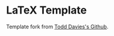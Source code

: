 # LaTeX Template

Template fork from [Todd Davies's Github](https://github.com/Todd-Davies/latex-template).
